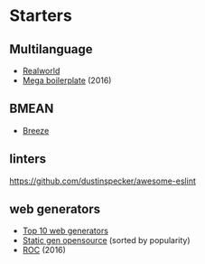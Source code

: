# Starters

## Multilanguage
- [Realworld](https://github.com/gothinkster/realworld)
- [Mega boilerplate](http://megaboilerplate.com) (2016)


## BMEAN
- [Breeze](http://breeze.github.io/doc-samples/zza-mongo.html)

## linters

https://github.com/dustinspecker/awesome-eslint

## web generators
- [Top 10 web generators](https://www.netlify.com/blog/2016/05/02/top-ten-static-website-generators/)
- [Static gen opensource](https://www.staticgen.com) (sorted by popularity)
- [ROC](https://github.com/rocjs/roc) (2016)
